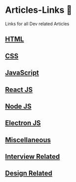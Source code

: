 # Articles-Links :balloon:
Links for all Dev related Articles

## [HTML](HTML.md)

## [CSS](CSS.md)

## [JavaScript](JavaScript.md)

## [React JS](React-JS.md)

## [Node JS](Node-JS.md)

## [Electron JS](Electron-JS.md)

## [Miscellaneous](Misc.md)

## [Interview Related](Interview.md)

## [Design Related](Design-Related.md)
